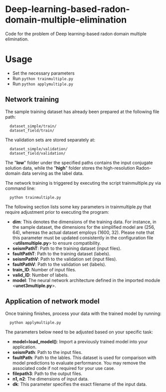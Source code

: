 # Deep-learning-based-radon-domain-multiple-elimination
Code for the problem of Deep learning-based radon domain multiple elimination.
# Usage
* Set the necessary parameters  
* Run `python trainmultiple.py`  
* Run `python applymultiple.py`  

## Network training    

The sample training dataset has already been prepared at the following file path:   
```
  dataset_simple/train/  
  dataset_field/train/
```
  
The validation sets are stored separately at:  
```
  dataset_simple/validation/  
  dataset_field/validation/
```
  
The "**low**" folder under the specified paths contains the input conjugate solution data, while the "**high**" folder stores the high-resolution Radon-domain data serving as the label data.    

The network training is triggered by executing the script trainmultiple.py via command line:  
```  
  python trainmultiple.py
```

  
The following section lists some key parameters in trainmultiple.py that require adjustment prior to executing the program:  
* **dim**: This denotes the dimensions of the training data. For instance, in the sample dataset, the dimensions for the simplified model are (256, 64), whereas the actual dataset employs (1600, 32). Please note that this parameter must be updated consistently in the configuration file <**utilsmultiple.py**> to ensure compatibility.  
* **seismPathT**: Path to the training dataset (input files).
* **faultPathT**: Path to the training dataset (labels).  
* **seismPathV**: Path to the validation set (input files).  
* **faultPathV**: Path to the validation set (labels).  
* **train_ID**: Number of input files.  
* **valid_ID**: Number of labels.  
* **model**: The neural network architecture defined in the imported module <**unet3multiple.py**>.  

## Application of network model  
Once training finishes, process your data with the trained model by running:  
```
  python applymultiple.py
```

The parameters below need to be adjusted based on your specific task:
* **model=load_model()**: Import a previously trained model into your application.
* **seismPath**: Path to the input files.
* **faultPath**: Path to the lables. This dataset is used for comparison with model predictions to evaluate performance. You may remove the associated code if not required for your use case.
* **filepath3**: Path to the output files.
* **n1, n2**: The dimensions of input data.
* **dk**: This parameter specifies the exact filename of the input data.


